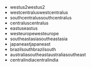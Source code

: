 - <span data-ttu-id="129ff-101">westus2</span><span class="sxs-lookup"><span data-stu-id="129ff-101">westus2</span></span>
- <span data-ttu-id="129ff-102">westcentralus</span><span class="sxs-lookup"><span data-stu-id="129ff-102">westcentralus</span></span>
- <span data-ttu-id="129ff-103">southcentralus</span><span class="sxs-lookup"><span data-stu-id="129ff-103">southcentralus</span></span>
- <span data-ttu-id="129ff-104">centralus</span><span class="sxs-lookup"><span data-stu-id="129ff-104">centralus</span></span>
- <span data-ttu-id="129ff-105">eastus</span><span class="sxs-lookup"><span data-stu-id="129ff-105">eastus</span></span>
- <span data-ttu-id="129ff-106">westeurope</span><span class="sxs-lookup"><span data-stu-id="129ff-106">westeurope</span></span>
- <span data-ttu-id="129ff-107">southeastasia</span><span class="sxs-lookup"><span data-stu-id="129ff-107">southeastasia</span></span>
- <span data-ttu-id="129ff-108">japaneast</span><span class="sxs-lookup"><span data-stu-id="129ff-108">japaneast</span></span>
- <span data-ttu-id="129ff-109">brazilsouth</span><span class="sxs-lookup"><span data-stu-id="129ff-109">brazilsouth</span></span>
- <span data-ttu-id="129ff-110">australiasoutheast</span><span class="sxs-lookup"><span data-stu-id="129ff-110">australiasoutheast</span></span>
- <span data-ttu-id="129ff-111">centralindia</span><span class="sxs-lookup"><span data-stu-id="129ff-111">centralindia</span></span>